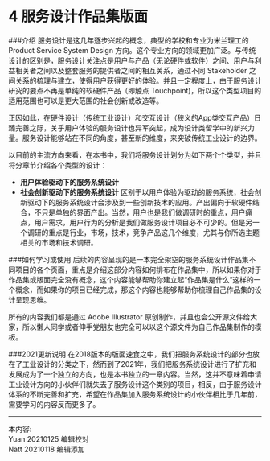 # 4 服务设计作品集版面


###介绍
服务设计是这几年逐步兴起的概念，典型的学校和专业为米兰理工的 Product Service System Design 方向。这个专业方向的领域更加广泛。与传统设计的区别是，服务设计关注点是用户与产品（无论硬件或软件）之间、用户与利益相关者之间以及整套服务的提供者之间的相互关系，通过不同 Stakeholder 之间关系的梳理与建立，使得用户获得更好的体验。并且一定程度上，由于服务设计研究的要点不再是单纯的软硬件产品（即触点 Touchpoint)，所以这个类型项目的适用范围也可以是更大范围的社会创新或改造等。

正因如此，在硬件设计（传统工业设计）和交互设计（狭义的App类交互产品）日臻完善之际，关乎用户体验的服务设计也异军突起，成为设计类留学中的新兴力量。服务设计能够站在不同的角度，甚至新的维度，来突破传统工业设计的边界。


以目前的主流方向来看，在本书中，我们将服务设计划分为如下两个个类型，并且将分章节介绍各个类型的设计：

* **用户体验驱动下的服务系统设计**
* **社会创新驱动下的服务系统设计**
区别于以用户体验为驱动的服务系统，社会创新驱动下的服务系统设计会涉及到一些创新技术的应用。产出偏向于软硬件结合，不只是单独的界面产出。当然，用户也是我们做调研时的重点，用户痛点，用户需求，用户行为的分析是我们做服务设计项目必不可少的。但是另一个调研的重点是行业，市场，技术，竞争产品这几个维度，尤其与你所选主题相关的市场和技术调研。


###如何学习或使用
后续的内容呈现的是一本完全架空的服务系统设计作品集不同项目的各个页面，重点是介绍这部分内容如何排布在作品集中，所以如果你对于作品集或版面完全没有概念，这个内容能够帮助你建立起“作品集是什么”这样的一个概念，而如果你的项目已经完成，那这个内容也能够帮助你梳理自己作品集的设计呈现思维。

所有的内容我们都是通过 Adobe Illustrator 原创制作，并且也会公开源文件给大家，所以懒人同学或者伸手党朋友也完全可以以这个源文件为自己作品集制作的模板。


###2021更新说明
在2018版本的版面速食之中，我们把服务系统设计的部分也放在了工业设计的分类之下，然而到了2021年，我们把服务系统设计进行了扩充和发展成为了一个独立的方向，也是本书独立的一章内容。当然，这并不意味着申请工业设计方向的小伙伴们就失去了服务设计这个类别的项目，相反，由于服务设计体系的不断完善和扩充，希望在作品集加入服务系统设计的小伙伴相比于几年前，需要学习的内容反而更多了。


---
本内容:    
Yuan 20210125 编辑校对  
Natt 20210118 编辑添加
